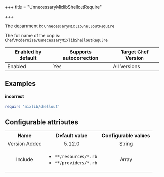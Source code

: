 +++
title = "UnnecessaryMixlibShelloutRequire"

+++

<!-- This content is automatically generated. See https://github.com/chef/chef-web-docs/blob/main/generated/README.md -->

The department is: `UnnecessaryMixlibShelloutRequire`

The full name of the cop is: `Chef/Modernize/UnnecessaryMixlibShelloutRequire`

| Enabled by default | Supports autocorrection | Target Chef Version |
| --- | --- | --- |
| Enabled | Yes | All Versions |

## Examples


#### incorrect

```ruby
require 'mixlib/shellout'
```

## Configurable attributes

<table>
<tbody><tr>
<th>Name</th>
<th>Default value</th>
<th>Configurable values</th>
</tr>
<tr>
<td style="text-align:center">Version Added</td>
<td style="text-align:center">5.12.0</td>
<td style="text-align:center">String</td>
</tr>
<tr><td style="text-align:center">Include</td>
<td style="text-align:center"><ul>
<li><code>**/resources/*.rb</code></li>
<li><code>**/providers/*.rb</code></li>
</ul>
</td>
<td style="text-align:center">Array</td>
</tr></tbody></table>
